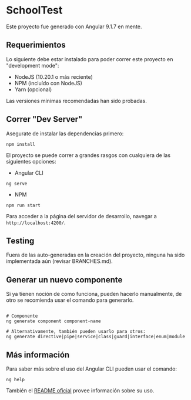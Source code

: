 # SchoolTest

Este proyecto fue generado con Angular 9.1.7 en mente.

## Requerimientos

Lo siguiente debe estar instalado para poder correr este proyecto en "development mode":

* NodeJS (10.20.1 o más reciente)
* NPM (incluído con NodeJS)
* Yarn (opcional)

Las versiones mínimas recomendadas han sido probadas.

## Correr "Dev Server"

Asegurate de instalar las dependencias primero:

```shell
npm install
```

El proyecto se puede correr a grandes rasgos con cualquiera de las siguientes opciones:

* Angular CLI
```shell
ng serve
```

* NPM
```shell
npm run start
```

Para acceder a la página del servidor de desarrollo, navegar a `http://localhost:4200/`.

## Testing

Fuera de las auto-generadas en la creación del proyecto, ninguna ha sido implementada aún (revisar BRANCHES.md).

## Generar un nuevo componente

Si ya tienen noción de como funciona, pueden hacerlo manualmente, de otro se recomienda usar el comando para generarlo.

```shell

# Componente
ng generate component component-name

# Alternativamente, también pueden usarlo para otros:
ng generate directive|pipe|service|class|guard|interface|enum|module
```

## Más información

Para saber más sobre el uso del Angular CLI pueden usar el comando:

```shell
ng help
```

También el [README oficial](https://github.com/angular/angular-cli/blob/master/README.md) provee información sobre su uso.
